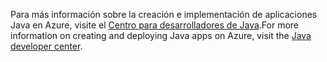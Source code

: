 <span data-ttu-id="d9c55-101">Para más información sobre la creación e implementación de aplicaciones Java en Azure, visite el [Centro para desarrolladores de Java](https://docs.microsoft.com/java/api).</span><span class="sxs-lookup"><span data-stu-id="d9c55-101">For more information on creating and deploying Java apps on Azure, visit the [Java developer center](https://docs.microsoft.com/java/api).</span></span>